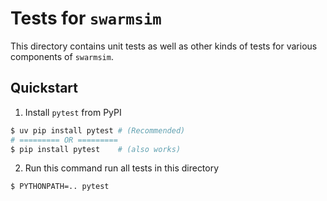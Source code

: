 # Tests for `swarmsim`

This directory contains unit tests as well as other kinds of tests for various
components of `swarmsim`.


## Quickstart
1. Install `pytest` from PyPI
```bash
$ uv pip install pytest # (Recommended)
# ========= OR =========
$ pip install pytest    # (also works)
```
2. Run this command run all tests in this directory
```bash
$ PYTHONPATH=.. pytest
```
